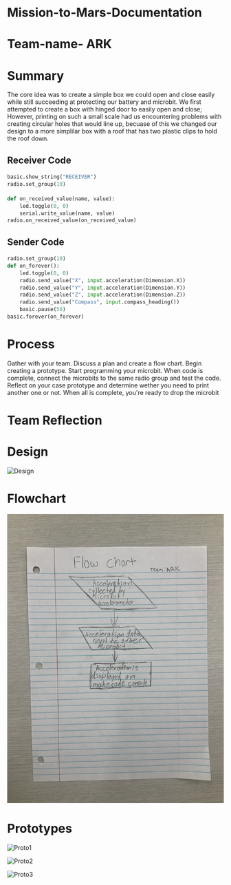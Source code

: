 # Mission-to-Mars-Documentation
# Team-name- ARK


# Summary
The core idea was to create a simple box we could open and close easily while still succeeding at protecting our battery and microbit. We first attempted to create a box with hinged door to easily open and close; However, printing on such a small scale had us encountering problems with creating circular holes that would line up, becuase of this we changed our design to a more simplilar box with a roof that has two plastic clips to hold the roof down.

## Receiver Code

```python
basic.show_string("RECEIVER")
radio.set_group(10)

def on_received_value(name, value):
    led.toggle(0, 0)
    serial.write_value(name, value)
radio.on_received_value(on_received_value)
```

## Sender Code

```python
radio.set_group(10)
def on_forever():
    led.toggle(0, 0)
    radio.send_value("X", input.acceleration(Dimension.X))
    radio.send_value("Y", input.acceleration(Dimension.Y))
    radio.send_value("Z", input.acceleration(Dimension.Z))
    radio.send_value("Compass", input.compass_heading())
    basic.pause(50)
basic.forever(on_forever)
```

# Process
Gather with your team. Discuss a plan and create a flow chart. Begin creating a prototype. Start programming your microbit. When code is complete, connect the microbits to the same radio group and test the code. Reflect on your case prototype and determine wether you need to print another one or not. When all is complete, you're ready to drop the microbit



# Team Reflection



# Design
![Design](Design.JPG)

# Flowchart
![Flowchart](Flowchart.JPG)

# Prototypes
![Proto1](Proto1.HEIC)

![Proto2](Proto2.HEIC)

![Proto3](Proto3.HEIC)
